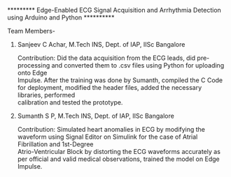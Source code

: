 ********* Edge-Enabled ECG Signal Acquisition and Arrhythmia Detection using Arduino and Python **********

Team Members- 
1) Sanjeev C Achar, M.Tech INS, Dept. of IAP, IISc Bangalore
   
   Contribution: Did the data acquisition from the ECG leads, did pre-processing and converted them to .csv files using Python for uploading onto Edge                
   Impulse. After the training was done by Sumanth, compiled the C Code for deployment, modified the header files, added the necessary libraries, performed  
   calibration and tested the prototype.

2) Sumanth S P, M.Tech INS, Dept. of IAP, IISc Bangalore
   
   Contribution: Simulated heart anomalies in ECG by modifying the waveform using Signal Editor on Simulink for the case of Atrial Fibrillation and 1st-Degree    
   Atrio-Ventricular Block by distorting the ECG waveforms accurately as per official and valid medical observations, trained the model on Edge Impulse.
